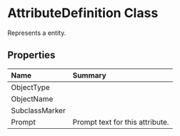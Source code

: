 # AttributeDefinition Class

Represents a <see cref="T:ACadSharp.Entities.AttributeDefinition" /> entity.

## Properties

| Name | Summary | 
| :- | :- | 
| ObjectType |  | 
| ObjectName |  | 
| SubclassMarker |  | 
| Prompt | Prompt text for this attribute. | 

